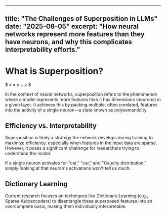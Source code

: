 
---
title: "The Challenges of Superposition in LLMs"
date: "2025-08-05"
excerpt: "How neural networks represent more features than they have neurons, and why this complicates interpretability efforts."
---

# What is Superposition?

$
x = y + z
$

In the context of neural networks, superposition refers to the phenomenon where a model represents more features than it has dimensions (neurons) in a given layer. It achieves this by packing multiple, often unrelated, features into the activity of a single neuron—a state known as polysemanticity.

## Efficiency vs. Interpretability

Superposition is likely a strategy the network develops during training to maximize efficiency, especially when features in the input data are sparse. However, it poses a significant challenge for researchers trying to understand the model.

If a single neuron activates for "cat," "car," and "Cauchy distribution," simply looking at that neuron's activations won't tell us much.

## Dictionary Learning

Current research focuses on techniques like Dictionary Learning (e.g., Sparse Autoencoders) to disentangle these superposed features into an overcomplete basis, making them individually interpretable.
